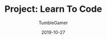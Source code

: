 ---
title: 'Project: Learn To Code'
date: 2019-10-27
author:
- TumbleGamer
source: https://github.com/boxcritters/learntocode
website: https://boxcritters.github.io/learntocode
---